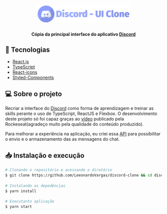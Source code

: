 <h1 align="center">
  <img alt="DiscordClone" title="DiscordClone" src=".github/logo.svg" width="300px" />
</h1>

<h4 align = "center">
  Cópia da principal interface do aplicativo <a href="https://discord.com/">Discord</a>
</h4>


## :rocket: Tecnologias

-  [React.js](https://pt-br.reactjs.org/)
-  [TypeScript](https://www.typescriptlang.org/)
-  [React-icons](https://react-icons.netlify.com/)
-  [Styled-Components](https://styled-components.com/)

## 💻 Sobre o projeto

Recriar a interface do [Discord](https://discord.com/) como forma de aprendizagem e treinar as skills perante o uso de TypeScript, ReactJS e Flexbox. O desenvolvimento deste projeto só foi capaz graças ao [vídeo](https://www.youtube.com/watch?v=x4FdZd2-_uU) publicado pela Rockeseat(agradeço muito pela qualidade do conteúdo produzido).

Para melhorar a experiência na aplicação, eu criei essa [API](https://github.com/LeeonardoVargas/api-discord-clone) para possibilitar o envio e o armazenamento das as mensagens do chat.

## 📥 Instalação e execução

```bash
# Clonando o repositório e acessando o diretório
$ git clone https://github.com/LeeonardoVargas/discord-clone && cd discord-clone

# Instalando as depedências
$ yarn install

# Executanto aplicação
$ yarn start
```
